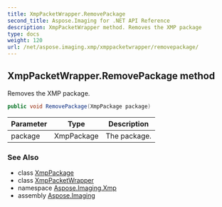 ```yaml
---
title: XmpPacketWrapper.RemovePackage
second_title: Aspose.Imaging for .NET API Reference
description: XmpPacketWrapper method. Removes the XMP package
type: docs
weight: 120
url: /net/aspose.imaging.xmp/xmppacketwrapper/removepackage/
---
```

## XmpPacketWrapper.RemovePackage method

Removes the XMP package.

```csharp
public void RemovePackage(XmpPackage package)
```

| Parameter | Type | Description |
| --- | --- | --- |
| package | XmpPackage | The package. |

### See Also

* class [XmpPackage](../../xmppackage/)
* class [XmpPacketWrapper](../)
* namespace [Aspose.Imaging.Xmp](../../xmppacketwrapper/)
* assembly [Aspose.Imaging](../../../)


